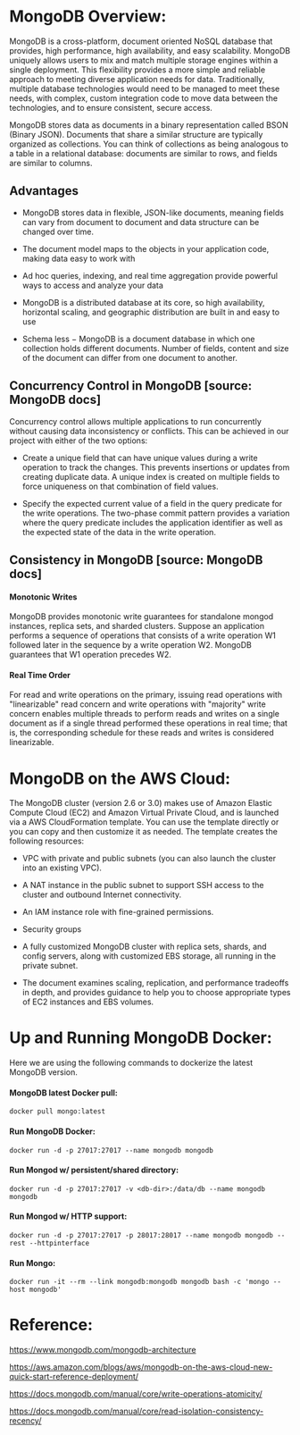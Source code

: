 # MongoDB Overview: 

MongoDB is a cross-platform, document oriented NoSQL database that provides, high performance, high availability, and easy scalability. MongoDB uniquely allows users to mix and match multiple storage engines within a single deployment. This flexibility provides a more simple and reliable approach to meeting diverse application needs for data. Traditionally, multiple database technologies would need to be managed to meet these needs, with complex, custom integration code to move data between the technologies, and to ensure consistent, secure access.

MongoDB stores data as documents in a binary representation called BSON (Binary JSON). Documents that share a similar structure are typically organized as collections. You can think of collections as being analogous to a table in a relational database: documents are similar to rows, and fields are similar to columns.

## Advantages

* MongoDB stores data in flexible, JSON-like documents, meaning fields can vary from document to document and data structure can be changed over time.

* The document model maps to the objects in your application code, making data easy to work with

* Ad hoc queries, indexing, and real time aggregation provide powerful ways to access and analyze your data

* MongoDB is a distributed database at its core, so high availability, horizontal scaling, and geographic distribution are built in and easy to use

* Schema less − MongoDB is a document database in which one collection holds different documents. Number of fields, content and size of the document can differ from one document to another.


## Concurrency Control in MongoDB [source: MongoDB docs]

Concurrency control allows multiple applications to run concurrently without causing data inconsistency or conflicts. This can be achieved in our project with either of the two options: 

* Create a unique field that can have unique values during a write operation to track the changes. This prevents insertions or updates from creating duplicate data. A unique index is created on multiple fields to force uniqueness on that combination of field values.

* Specify the expected current value of a field in the query predicate for the write operations. The two-phase commit pattern provides a variation where the query predicate includes the application identifier as well as the expected state of the data in the write operation.


## Consistency in MongoDB [source: MongoDB docs]

#### Monotonic Writes

MongoDB provides monotonic write guarantees for standalone mongod instances, replica sets, and sharded clusters. Suppose an application performs a sequence of operations that consists of a write operation W1 followed later in the sequence by a write operation W2. MongoDB guarantees that W1 operation precedes W2.

#### Real Time Order

For read and write operations on the primary, issuing read operations with "linearizable" read concern and write operations with "majority" write concern enables multiple threads to perform reads and writes on a single document as if a single thread performed these operations in real time; that is, the corresponding schedule for these reads and writes is considered linearizable.


# MongoDB on the AWS Cloud: 

The MongoDB cluster (version 2.6 or 3.0) makes use of Amazon Elastic Compute Cloud (EC2) and Amazon Virtual Private Cloud, and is launched via a AWS CloudFormation template. You can use the template directly or you can copy and then customize it as needed.  The template creates the following resources:

* VPC with private and public subnets (you can also launch the cluster into an existing VPC).

* A NAT instance in the public subnet to support SSH access to the cluster and outbound Internet connectivity.

* An IAM instance role with fine-grained permissions.

* Security groups

* A fully customized MongoDB cluster with replica sets, shards, and config servers, along with customized EBS storage, all running in the private subnet.

* The document examines scaling, replication, and performance tradeoffs in depth, and provides guidance to help you to choose appropriate types of EC2 instances and EBS volumes.


# Up and Running MongoDB Docker:

Here we are using the following commands to dockerize the latest MongoDB version.

#### MongoDB latest Docker pull: 
``` docker pull mongo:latest ```

#### Run MongoDB Docker: 
``` docker run -d -p 27017:27017 --name mongodb mongodb ```

#### Run Mongod w/ persistent/shared directory:
``` docker run -d -p 27017:27017 -v <db-dir>:/data/db --name mongodb mongodb ```

#### Run Mongod w/ HTTP support:
``` docker run -d -p 27017:27017 -p 28017:28017 --name mongodb mongodb --rest --httpinterface ```

#### Run Mongo:
``` docker run -it --rm --link mongodb:mongodb mongodb bash -c 'mongo --host mongodb' ```



# Reference: 

https://www.mongodb.com/mongodb-architecture

https://aws.amazon.com/blogs/aws/mongodb-on-the-aws-cloud-new-quick-start-reference-deployment/

https://docs.mongodb.com/manual/core/write-operations-atomicity/

https://docs.mongodb.com/manual/core/read-isolation-consistency-recency/
